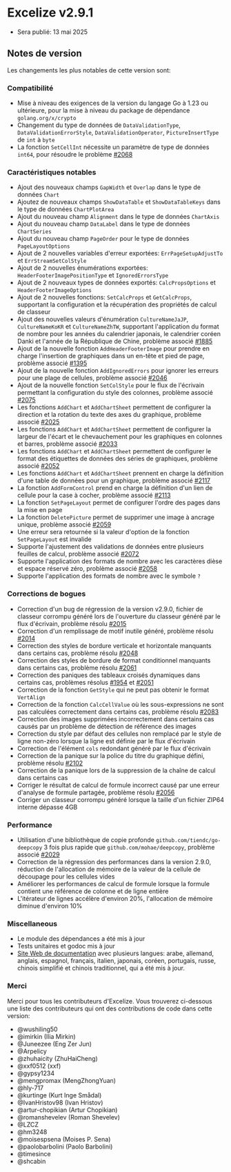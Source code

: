 # Excelize v2.9.1

* Sera publié: 13 mai 2025

## Notes de version

Les changements les plus notables de cette version sont:

### Compatibilité

* Mise à niveau des exigences de la version du langage Go à 1.23 ou ultérieure, pour la mise à niveau du package de dépendance `golang.org/x/crypto`
* Changement du type de données de `DataValidationType`, `DataValidationErrorStyle`, `DataValidationOperator`, `PictureInsertType` de `int` à `byte`
* La fonction `SetCellInt` nécessite un paramètre de type de données `int64`, pour résoudre le problème [#2068](https://github.com/xuri/excelize/issues/2068)

### Caractéristiques notables

* Ajout des nouveaux champs `GapWidth` et `Overlap` dans le type de données `Chart`
* Ajoutez de nouveaux champs `ShowDataTable` et `ShowDataTableKeys` dans le type de données `ChartPlotArea`
* Ajout du nouveau champ `Alignment` dans le type de données `ChartAxis`
* Ajout du nouveau champ `DataLabel` dans le type de données `ChartSeries`
* Ajout du nouveau champ `PageOrder` pour le type de données `PageLayoutOptions`
* Ajout de 2 nouvelles variables d'erreur exportées: `ErrPageSetupAdjustTo` et `ErrStreamSetColStyle`
* Ajout de 2 nouvelles énumérations exportées: `HeaderFooterImagePositionType` et `IgnoredErrorsType`
* Ajout de 2 nouveaux types de données exportés: `CalcPropsOptions` et `HeaderFooterImageOptions`
* Ajout de 2 nouvelles fonctions: `SetCalcProps` et `GetCalcProps`, supportant la configuration et la récupération des propriétés de calcul de classeur
* Ajout des nouvelles valeurs d'énumération `CultureNameJaJP`, `CultureNameKoKR` et `CultureNameZhTW`, supportant l'application du format de nombre pour les années du calendrier japonais, le calendrier coréen Danki et l'année de la République de Chine, problème associé [#1885](https://github.com/xuri/excelize/issues/1885)
* Ajout de la nouvelle fonction `AddHeaderFooterImage` pour prendre en charge l'insertion de graphiques dans un en-tête et pied de page, problème associé [#1395](https://github.com/xuri/excelize/issues/1395)
* Ajout de la nouvelle fonction `AddIgnoredErrors` pour ignorer les erreurs pour une plage de cellules, problème associé [#2046](https://github.com/xuri/excelize/issues/2046)
* Ajout de la nouvelle fonction `SetColStyle` pour le flux de l'écrivain permettant la configuration du style des colonnes, problème associé [#2075](https://github.com/xuri/excelize/issues/2075)
* Les fonctions `AddChart` et `AddChartSheet` permettent de configurer la direction et la rotation du texte des axes du graphique, problème associé [#2025](https://github.com/xuri/excelize/issues/2025)
* Les fonctions `AddChart` et `AddChartSheet` permettent de configurer la largeur de l'écart et le chevauchement pour les graphiques en colonnes et barres, problème associé [#2033](https://github.com/xuri/excelize/issues/2033)
* Les fonctions `AddChart` et `AddChartSheet` permettent de configurer le format des étiquettes de données des séries de graphiques, problème associé [#2052](https://github.com/xuri/excelize/issues/2052)
* Les fonctions `AddChart` et `AddChartSheet` prennent en charge la définition d'une table de données pour un graphique, problème associé [#2117](https://github.com/xuri/excelize/issues/2117)
* La fonction `AddFormControl` prend en charge la définition d'un lien de cellule pour la case à cocher, problème associé [#2113](https://github.com/xuri/excelize/issues/2113)
* La fonction `SetPageLayout` permet de configurer l'ordre des pages dans la mise en page
* La fonction `DeletePicture` permet de supprimer une image à ancrage unique, problème associé [#2059](https://github.com/xuri/excelize/issues/2059)
* Une erreur sera retournée si la valeur d'option de la fonction `SetPageLayout` est invalide
* Supporte l'ajustement des validations de données entre plusieurs feuilles de calcul, problème associé [#2072](https://github.com/xuri/excelize/issues/2072)
* Supporte l'application des formats de nombre avec les caractères dièse et espace réservé zéro, problème associé [#2058](https://github.com/xuri/excelize/issues/2058)
* Supporte l'application des formats de nombre avec le symbole `?`

### Corrections de bogues

* Correction d'un bug de régression de la version v2.9.0, fichier de classeur corrompu généré lors de l'ouverture du classeur généré par le flux d'écrivain, problème résolu [#2015](https://github.com/xuri/excelize/issues/2015)
* Correction d'un remplissage de motif inutile généré, problème résolu [#2014](https://github.com/xuri/excelize/issues/2014)
* Correction des styles de bordure verticale et horizontale manquants dans certains cas, problème résolu [#2048](https://github.com/xuri/excelize/issues/2048)
* Correction des styles de bordure de format conditionnel manquants dans certains cas, problème résolu [#2061](https://github.com/xuri/excelize/issues/2061)
* Correction des paniques des tableaux croisés dynamiques dans certains cas, problèmes résolus [#1954](https://github.com/xuri/excelize/issues/1954) et [#2051](https://github.com/xuri/excelize/issues/2051)
* Correction de la fonction `GetStyle` qui ne peut pas obtenir le format `VertAlign`
* Correction de la fonction `CalcCellValue` où les sous-expressions ne sont pas calculées correctement dans certains cas, problème résolu [#2083](https://github.com/xuri/excelize/issues/2083)
* Correction des images supprimées incorrectement dans certains cas causés par un problème de détection de référence des images
* Correction du style par défaut des cellules non remplacé par le style de ligne non-zéro lorsque la ligne est définie par le flux d'écrivain
* Correction de l'élément `cols` redondant généré par le flux d'écrivain
* Correction de la panique sur la police du titre du graphique défini, problème résolu [#2102](https://github.com/xuri/excelize/issues/2102)
* Correction de la panique lors de la suppression de la chaîne de calcul dans certains cas
* Corriger le résultat de calcul de formule incorrect causé par une erreur d'analyse de formule partagée, problème résolu [#2056](https://github.com/xuri/excelize/issues/2056)
* Corriger un classeur corrompu généré lorsque la taille d'un fichier ZIP64 interne dépasse 4GB

### Performance

* Utilisation d'une bibliothèque de copie profonde `github.com/tiendc/go-deepcopy` 3 fois plus rapide que `github.com/mohae/deepcopy`, problème associé [#2029](https://github.com/xuri/excelize/issues/2029)
* Correction de la régression des performances dans la version 2.9.0, réduction de l'allocation de mémoire de la valeur de la cellule de découpage pour les cellules vides
* Améliorer les performances de calcul de formule lorsque la formule contient une référence de colonne et de ligne entière
* L'itérateur de lignes accélère d'environ 20%, l'allocation de mémoire diminue d'environ 10%

### Miscellaneous

* Le module des dépendances a été mis à jour
* Tests unitaires et godoc mis à jour
* [Site Web de documentation](https://xuri.me/excelize) avec plusieurs langues: arabe, allemand, anglais, espagnol, français, italien, japonais, coréen, portugais, russe, chinois simplifié et chinois traditionnel, qui a été mis à jour.

### Merci

Merci pour tous les contributeurs d'Excelize. Vous trouverez ci-dessous une liste des contributeurs qui ont des contributions de code dans cette version:

* @wushiling50
* @imirkin (Ilia Mirkin)
* @Juneezee (Eng Zer Jun)
* @Arpelicy
* @zhuhaicity (ZhuHaiCheng)
* @xxf0512 (xxf)
* @gypsy1234
* @mengpromax (MengZhongYuan)
* @hly-717
* @kurtinge (Kurt Inge Smådal)
* @IvanHristov98 (Ivan Hristov)
* @artur-chopikian (Artur Chopikian)
* @romanshevelev (Roman Shevelev)
* @LZCZ
* @hm3248
* @moisespsena (Moises P. Sena)
* @paolobarbolini (Paolo Barbolini)
* @timesince
* @shcabin
